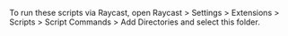 To run these scripts via Raycast, open Raycast > Settings > Extensions > Scripts > Script Commands > Add Directories and select this folder.
